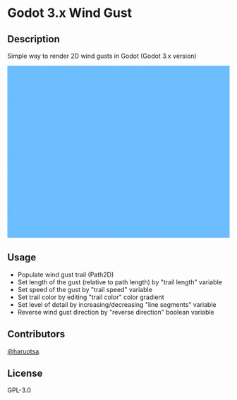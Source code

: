# Godot 3.x Wind Gust

## Description

Simple way to render 2D wind gusts in Godot (Godot 3.x version)

<img src="https://github.com/haruotsa/godot_wind_gust/blob/godot-4.0/windgust_animation.gif" width="640" height="390" />

## Usage

- Populate wind gust trail (Path2D)
- Set length of the gust (relative to path length) by "trail length" variable
- Set speed of the gust by "trail speed" variable
- Set trail color by editing "trail color" color gradient
- Set level of detail by increasing/decreasing "line segments" variable
- Reverse wind gust direction by "reverse direction" boolean variable

## Contributors

[@haruotsa](https://github.com/haruotsa).

## License

GPL-3.0
